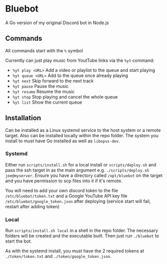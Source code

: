 # Bluebot

A Go version of my original Discord bot in Node.js

## Commands

All commands start with the `%` symbol

Currently can just play music from YoutTube links via the `%yt` command:

- `%yt play <URL>` Add a video or playlist to the queue and start playing
- `%yt queue <URL>` Add to the queue once already playing
- `%yt next` Skip forward to the next track
- `%yt pause` Pause the music
- `%yt resume` Resume the music
- `%yt stop` Stop playing and cancel the whole queue
- `%yt list` Show the current queue

## Installation
Can be installed as a Linux systemd service to the host system or a remote target. Also can be installed locally within the repo folder.
The system you install to must have Go installed as well as `libopus-dev`.

### Systemd
Either run `scripts/install.sh` for a local install or `scripts/deploy.sh` and pass the ssh target in as the main argument e.g. `./scripts/deploy.sh joe@myserver`.
Ensure you have a directory called `/opt/bluebot` on the target and you have permission to scp files into it if it's remote. 

You will need to add your own discord token to the file `/etc/bluebot/token.txt` and a Google YouTube API key file `/etc/bluebot/google_token.json` after deploying (service start will fail, restart after adding token)

### Local
Run `scripts/install.sh local` in a shell in the repo folder. The necessary folders will be created and the executable built. Then just run `./bluebot` to start the bot. 

As with the systemd install, you must have the 2 required tokens at `./token/token.txt` and `./token/google_token.json`. 
